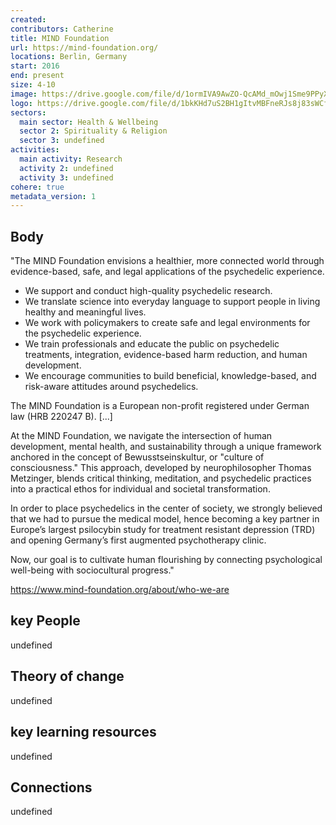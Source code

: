 ```yaml
---
created:
contributors: Catherine
title: MIND Foundation
url: https://mind-foundation.org/
locations: Berlin, Germany
start: 2016
end: present
size: 4-10
image: https://drive.google.com/file/d/1ormIVA9AwZO-QcAMd_mOwj1Sme9PPyXV/view?usp=drive_link
logo: https://drive.google.com/file/d/1bkKHd7uS2BH1gItvMBFneRJs8j83sWCf/view?usp=drive_link
sectors:
  main sector: Health & Wellbeing
  sector 2: Spirituality & Religion
  sector 3: undefined
activities: 
  main activity: Research
  activity 2: undefined
  activity 3: undefined
cohere: true
metadata_version: 1
---
```



## Body

"The MIND Foundation envisions a healthier, more connected world through evidence-based, safe, and legal applications of the psychedelic experience.

- We support and conduct high-quality psychedelic research.
- We translate science into everyday language to support people in living healthy and meaningful lives.
- We work with policymakers to create safe and legal environments for the psychedelic experience.
- We train professionals and educate the public on psychedelic treatments, integration, evidence-based harm reduction, and human development.
- We encourage communities to build beneficial, knowledge-based, and risk-aware attitudes around psychedelics.

The MIND Foundation is a European non-profit registered under German law (HRB 220247 B). [...]

At the MIND Foundation, we navigate the intersection of human development, mental health, and sustainability through a unique framework anchored in the concept of Bewusstseinskultur, or "culture of consciousness." This approach, developed by neurophilosopher Thomas Metzinger, blends critical thinking, meditation, and psychedelic practices into a practical ethos for individual and societal transformation. 

In order to place psychedelics in the center of society, we strongly believed that we had to pursue the medical model, hence becoming a key partner in Europe’s largest psilocybin study for treatment resistant depression (TRD) and opening Germany’s first augmented psychotherapy clinic. 

Now, our goal is to cultivate human flourishing by connecting psychological well-being with sociocultural progress."

https://www.mind-foundation.org/about/who-we-are 

## key People

undefined

## Theory of change

undefined

## key learning resources

undefined

## Connections

undefined

